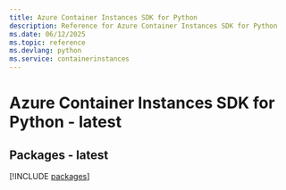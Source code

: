 ```yaml
---
title: Azure Container Instances SDK for Python
description: Reference for Azure Container Instances SDK for Python
ms.date: 06/12/2025
ms.topic: reference
ms.devlang: python
ms.service: containerinstances
---
```

# Azure Container Instances SDK for Python - latest
## Packages - latest
[!INCLUDE [packages](container-instances-index.md)]